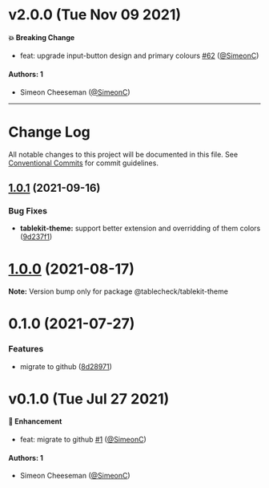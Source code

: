 # v2.0.0 (Tue Nov 09 2021)

#### 💥 Breaking Change

- feat: upgrade input-button design and primary colours [#62](https://github.com/tablecheck/tablekit/pull/62) ([@SimeonC](https://github.com/SimeonC))

#### Authors: 1

- Simeon Cheeseman ([@SimeonC](https://github.com/SimeonC))

---

# Change Log

All notable changes to this project will be documented in this file.
See [Conventional Commits](https://conventionalcommits.org) for commit guidelines.

## [1.0.1](https://github.com/tablecheck/tablekit/compare/@tablecheck/tablekit-theme@1.0.0...@tablecheck/tablekit-theme@1.0.1) (2021-09-16)


### Bug Fixes

* **tablekit-theme:** support better extension and overridding of them colors ([9d237f1](https://github.com/tablecheck/tablekit/commit/9d237f196d1f87245814032fc6a4b6e3397216dd))





# [1.0.0](https://github.com/tablecheck/tablekit/compare/@tablecheck/tablekit-theme@0.1.0...@tablecheck/tablekit-theme@1.0.0) (2021-08-17)

**Note:** Version bump only for package @tablecheck/tablekit-theme





# 0.1.0 (2021-07-27)


### Features

* migrate to github ([8d28971](https://github.com/tablecheck/tablekit/commit/8d28971175010fcb2a3cd9c48a749e7af1bdc9f9))





# v0.1.0 (Tue Jul 27 2021)

#### 🚀 Enhancement

- feat: migrate to github [#1](https://github.com/tablecheck/tablekit/pull/1) ([@SimeonC](https://github.com/SimeonC))

#### Authors: 1

- Simeon Cheeseman ([@SimeonC](https://github.com/SimeonC))
